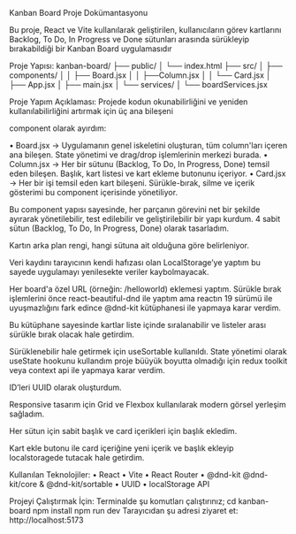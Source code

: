 Kanban Board Proje
Dokümantasyonu

Bu proje, React ve Vite kullanılarak geliştirilen, kullanıcıların görev kartlarını Backlog, To Do, In
Progress ve Done sütunları arasında sürükleyip bırakabildiği bir Kanban Board uygulamasıdır

Proje Yapısı:
kanban-board/
├── public/
│ └── index.html
├── src/
│ ├── components/
│ │ ├── Board.jsx
│ │ ├──Column.jsx
│ │ └── Card.jsx
│ ├── App.jsx
│ ├── main.jsx
│ └── services/
│ └── boardServices.jsx

Proje Yapım Açıklaması:
Projede kodun okunabilirliğini ve yeniden kullanılabilirliğini artırmak için üç ana bileşeni

component olarak ayırdım:

• Board.jsx → Uygulamanın genel iskeletini oluşturan, tüm column'ları içeren ana bileşen.
State yönetimi ve drag/drop işlemlerinin merkezi burada.
• Column.jsx → Her bir sütunu (Backlog, To Do, In Progress, Done) temsil eden bileşen.
Başlık, kart listesi ve kart ekleme butonunu içeriyor.
• Card.jsx → Her bir işi temsil eden kart bileşeni. Sürükle-bırak, silme ve içerik gösterimi bu
component içerisinde yönetiliyor.

Bu component yapısı sayesinde, her parçanın görevini net bir şekilde ayırarak yönetilebilir, test
edilebilir ve geliştirilebilir bir yapı kurdum.
4 sabit sütun (Backlog, To Do, In Progress, Done) olarak tasarladım.

Kartın arka plan rengi, hangi sütuna ait olduğuna göre belirleniyor.

Veri kaydını tarayıcının kendi hafızası olan LocalStorage’ye yaptım bu sayede uygulamayı
yenilesekte veriler kaybolmayacak.

Her board'a özel URL (örneğin: /helloworld) eklemesi yaptım.
Sürükle bırak işlemlerini önce react-beautiful-dnd ile yaptım ama reactın 19 sürümü ile
uyuşmazlığını fark edince @dnd-kit kütüphanesi ile yapmaya karar verdim.

Bu kütüphane sayesinde kartlar liste içinde sıralanabilir ve listeler arası sürükle bırak olacak hale
getirdim.

Sürüklenebilir hale getirmek için useSortable kullanıldı.
State yönetimi olarak useState hookunu kullandım proje büüyük boyutta olmadığı için redux toolkit
veya context api ile yapmaya karar verdim.

ID’leri UUID olarak oluşturdum.

Responsive tasarım için Grid ve Flexbox kullanılarak modern görsel yerleşim sağladım.

Her sütun için sabit başlık ve card içerikleri için başlık ekledim.

Kart ekle butonu ile card içeriğine yeni içerik ve başlık ekleyip localstoragede tutacak hale
getirdim.

Kullanılan Teknolojiler:
• React
• Vite
• React Router
• @dnd-kit @dnd-kit/core & @dnd-kit/sortable
• UUID
• localStorage API

Projeyi Çalıştırmak İçin:
Terminalde şu komutları çalıştırınız;
cd kanban-board
npm install
npm run dev
Tarayıcıdan şu adresi ziyaret et:
http://localhost:5173
